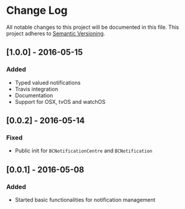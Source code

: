 # Change Log
All notable changes to this project will be documented in this file.
This project adheres to [Semantic Versioning](http://semver.org/).

## [1.0.0] - 2016-05-15
### Added
- Typed valued notifications
- Travis integration
- Documentation
- Support for OSX, tvOS and watchOS

## [0.0.2] - 2016-05-14
### Fixed
- Public init for `BCNotificationCentre` and `BCNotification`

## [0.0.1] - 2016-05-08
### Added
- Started basic functionalities for notification management

